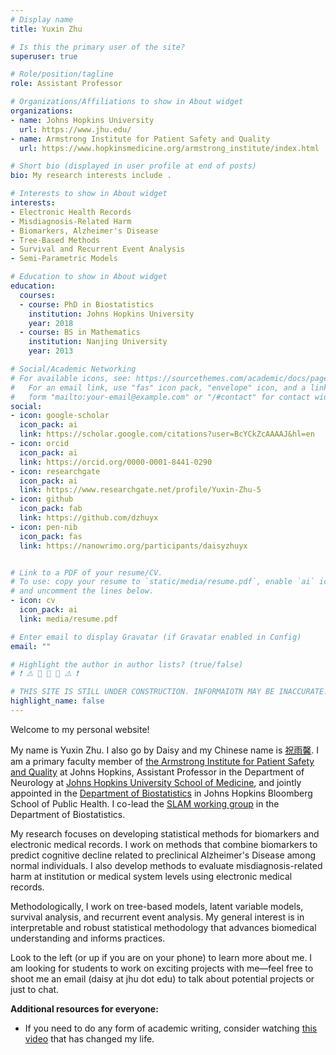 ```yaml
---
# Display name
title: Yuxin Zhu

# Is this the primary user of the site?
superuser: true

# Role/position/tagline
role: Assistant Professor

# Organizations/Affiliations to show in About widget
organizations:
- name: Johns Hopkins University
  url: https://www.jhu.edu/
- name: Armstrong Institute for Patient Safety and Quality
  url: https://www.hopkinsmedicine.org/armstrong_institute/index.html

# Short bio (displayed in user profile at end of posts)
bio: My research interests include .

# Interests to show in About widget
interests:
- Electronic Health Records
- Misdiagnosis-Related Harm
- Biomarkers, Alzheimer's Disease
- Tree-Based Methods
- Survival and Recurrent Event Analysis
- Semi-Parametric Models

# Education to show in About widget
education:
  courses:
  - course: PhD in Biostatistics
    institution: Johns Hopkins University
    year: 2018
  - course: BS in Mathematics
    institution: Nanjing University
    year: 2013

# Social/Academic Networking
# For available icons, see: https://sourcethemes.com/academic/docs/page-builder/#icons
#   For an email link, use "fas" icon pack, "envelope" icon, and a link in the
#   form "mailto:your-email@example.com" or "/#contact" for contact widget.
social:
- icon: google-scholar
  icon_pack: ai
  link: https://scholar.google.com/citations?user=BcYCkZcAAAAJ&hl=en
- icon: orcid
  icon_pack: ai
  link: https://orcid.org/0000-0001-8441-0290
- icon: researchgate
  icon_pack: ai
  link: https://www.researchgate.net/profile/Yuxin-Zhu-5
- icon: github
  icon_pack: fab
  link: https://github.com/dzhuyx
- icon: pen-nib
  icon_pack: fas
  link: https://nanowrimo.org/participants/daisyzhuyx


# Link to a PDF of your resume/CV.
# To use: copy your resume to `static/media/resume.pdf`, enable `ai` icons in `params.toml`, 
# and uncomment the lines below.
- icon: cv
  icon_pack: ai
  link: media/resume.pdf

# Enter email to display Gravatar (if Gravatar enabled in Config)
email: ""

# Highlight the author in author lists? (true/false)
# ❗️ ⚠️ 🚧 🚧 🚧 ⚠️ ❗️

# THIS SITE IS STILL UNDER CONSTRUCTION. INFORMAIOTN MAY BE INACCURATE.
highlight_name: false
---
```



Welcome to my personal website! 

My name is Yuxin Zhu. I also go by Daisy and my Chinese name is [祝雨馨](https://www.name-coach.com/yuxin-zhu-15d331b8-8dc2-4c44-8206-ef685ebf2bdb). I am a primary faculty member of [the Armstrong Institute for Patient Safety and Quality](https://www.hopkinsmedicine.org/armstrong_institute/index.html) at Johns Hopkins, Assistant Professor in the Department of Neurology at [Johns Hopkins University School of Medicine](https://www.hopkinsmedicine.org/som/), and jointly appointed in the [Department of Biostatistics](https://publichealth.jhu.edu/departments/biostatistics) in Johns Hopkins Bloomberg School of Public Health. I co-lead the [SLAM working group](https://sites.google.com/site/jhuslamgroup/) in the Department of Biostatistics.

My research focuses on developing statistical methods for biomarkers and electronic medical records. I work on methods that combine biomarkers to predict cognitive decline related to preclinical Alzheimer's Disease among normal individuals. I also develop methods to evaluate misdiagnosis-related harm at institution or medical system levels using electronic medical records. 

Methodologically, I work on tree-based models, latent variable models, survival analysis, and recurrent event analysis. My general interest is in interpretable and robust statistical methodology that advances biomedical understanding and informs practices.

Look to the left (or up if you are on your phone) to learn more about me. I am looking for students to work on exciting projects with me—feel free to shoot me an email (daisy at jhu dot edu) to talk about potential projects or just to chat.

**Additional resources for everyone:**
- If you need to do any form of academic writing, consider watching [this video](https://youtu.be/vtIzMaLkCaM?si=UwUsmy4sCUUESphI) that has changed my life.

